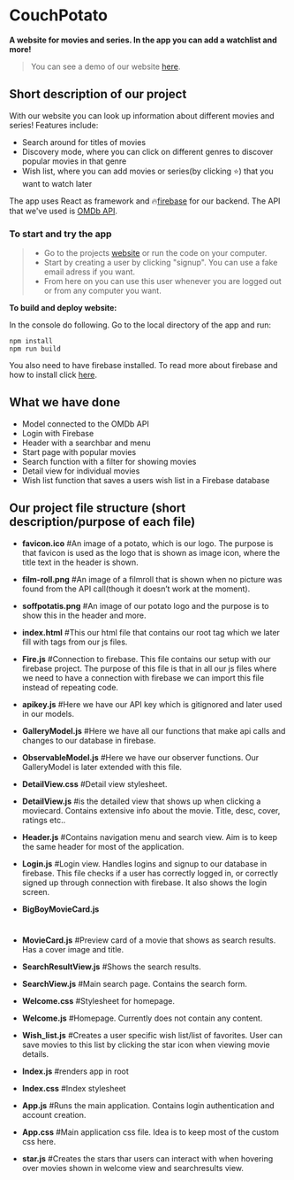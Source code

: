 # CouchPotato
**A website for movies and series. In the app you can add a watchlist and more!**
>You can see a demo of our website [here](https://couchpotato-ca085.firebaseapp.com/).

## Short description of our project
With our website you can look up information about different movies and series! Features include:
* Search around for titles of movies
* Discovery mode, where you can click on different genres to discover popular movies in that genre
* Wish list, where you can add movies or series(by clicking :star:) that you want to watch later

The app uses React as framework and :fire:[firebase](https://firebase.google.com/) for our backend. The API that we've used is [OMDb API](http://www.omdbapi.com/).

### To start and try the app

> - Go to the projects [website](https://couchpotato-ca085.firebaseapp.com/) or run the code on your computer.
> - Start by creating a user by clicking "signup". You can use a fake email adress if you want.
> - From here on you can use this user whenever you are logged out or from any computer you want.

**To build and deploy website:**

In the console do following. Go to the local directory of the app and run:
```
npm install
npm run build
```
You also need to have firebase installed. To read more about firebase and how to install click [here](https://firebase.google.com/).

## What we have done
* Model connected to the OMDb API
* Login with Firebase
* Header with a searchbar and menu
* Start page with popular movies
* Search function with a filter for showing movies
* Detail view for individual movies
* Wish list function that saves a users wish list in a Firebase database



## Our project file structure (short description/purpose of each file)

- **favicon.ico**
    #An image of a potato, which is our logo. The purpose is that favicon is used as the logo that is shown as image icon, where the title text in the header is shown.

- **film-roll.png**
    #An image of a filmroll that is shown when no picture was found from the API call(though it doesn’t work at the moment).

- **soffpotatis.png**
    #An image of our potato logo and the purpose is to show this in the header and more.
   
- **index.html**
    #This our html file that contains our root tag which we later fill with tags from our js files.

- **Fire.js**
    #Connection to firebase. This file contains our setup with our firebase project. The purpose of this file is that in all our js files where we need to have a connection with firebase we can import this file instead of repeating code.

- **apikey.js**
	#Here we have our API key which is gitignored and later used in our models.

- **GalleryModel.js**
	#Here we have all our functions that make api calls and changes to our database in firebase.

- **ObservableModel.js**
	#Here we have our observer functions. Our GalleryModel is later extended with this file.

- **DetailView.css**
	#Detail view stylesheet.
	
- **DetailView.js**
	#is the detailed view that shows up when clicking a moviecard. Contains extensive info about the movie. Title, desc, cover, ratings etc..

- **Header.js**
	#Contains navigation menu and search view. Aim is to keep the same header for most of the application.

- **Login.js**
	#Login view. Handles logins and signup to our database in firebase. This file checks if a user has correctly logged in, or correctly signed up through connection with firebase. It also shows the login screen.

- **BigBoyMovieCard.js**
	#

- **MovieCard.js**
	#Preview card of a movie that shows as search results. Has a cover image and title.

- **SearchResultView.js**
	#Shows the search results.

- **SearchView.js**
	#Main search page. Contains the search form.

- **Welcome.css**
	#Stylesheet for homepage.

- **Welcome.js**
	#Homepage. Currently does not contain any content.

- **Wish_list.js**
	#Creates a user specific wish list/list of favorites. User can save movies to this list by clicking the star icon when viewing movie details.

- **Index.js**
	#renders app in root

- **Index.css**
	#Index stylesheet

- **App.js**
	#Runs the main application. Contains login authentication and account creation.

- **App.css**
	#Main application css file. Idea is to keep most of the custom css here.

- **star.js**
	#Creates the stars thar users can interact with when hovering over movies shown in welcome view and searchresults view.

